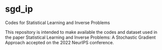 # sgd_ip
Codes for Statistical Learning and Inverse Problems

This repository is intended to make available the codes and dataset used in the paper Statistical Learning and Inverse Problems: A Stochastic Gradient Approach accepted on the 2022 NeurIPS conference. 
